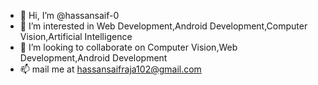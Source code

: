 - 👋 Hi, I’m @hassansaif-0
- 👀 I’m interested in Web Development,Android Development,Computer Vision,Artificial Intelligence
- 💞️ I’m looking to collaborate on Computer Vision,Web Development,Android Development
- 📫 mail me at hassansaifraja102@gmail.com

<!---
hassansaif-0/hassansaif-0 is a ✨ special ✨ repository because its `README.md` (this file) appears on your GitHub profile.
You can click the Preview link to take a look at your changes.
--->
